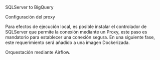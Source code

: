 SQLServer to BigQuery

Configuración del proxy

Para efectos de ejecución local, es posible instalar el controlador de SQLServer que permite la conexión mediante un Proxy, este paso es mandatorio para establecer una conexión segura. En una siguiente fase, este
requerimiento será añadido a una imagen Dockerizada.

Orquestación mediante Airflow.
